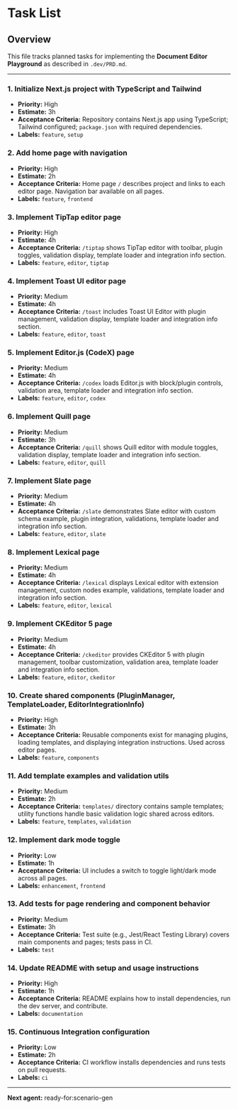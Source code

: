 # Task List

## Overview
This file tracks planned tasks for implementing the **Document Editor Playground** as described in `.dev/PRD.md`.

---

### 1. Initialize Next.js project with TypeScript and Tailwind
- **Priority:** High
- **Estimate:** 3h
- **Acceptance Criteria:** Repository contains Next.js app using TypeScript; Tailwind configured; `package.json` with required dependencies.
- **Labels:** `feature`, `setup`

### 2. Add home page with navigation
- **Priority:** High
- **Estimate:** 2h
- **Acceptance Criteria:** Home page `/` describes project and links to each editor page. Navigation bar available on all pages.
- **Labels:** `feature`, `frontend`

### 3. Implement TipTap editor page
- **Priority:** High
- **Estimate:** 4h
- **Acceptance Criteria:** `/tiptap` shows TipTap editor with toolbar, plugin toggles, validation display, template loader and integration info section.
- **Labels:** `feature`, `editor`, `tiptap`

### 4. Implement Toast UI editor page
- **Priority:** Medium
- **Estimate:** 4h
- **Acceptance Criteria:** `/toast` includes Toast UI Editor with plugin management, validation display, template loader and integration info section.
- **Labels:** `feature`, `editor`, `toast`

### 5. Implement Editor.js (CodeX) page
- **Priority:** Medium
- **Estimate:** 4h
- **Acceptance Criteria:** `/codex` loads Editor.js with block/plugin controls, validation area, template loader and integration info section.
- **Labels:** `feature`, `editor`, `codex`

### 6. Implement Quill page
- **Priority:** Medium
- **Estimate:** 3h
- **Acceptance Criteria:** `/quill` shows Quill editor with module toggles, validation display, template loader and integration info section.
- **Labels:** `feature`, `editor`, `quill`

### 7. Implement Slate page
- **Priority:** Medium
- **Estimate:** 4h
- **Acceptance Criteria:** `/slate` demonstrates Slate editor with custom schema example, plugin integration, validations, template loader and integration info section.
- **Labels:** `feature`, `editor`, `slate`

### 8. Implement Lexical page
- **Priority:** Medium
- **Estimate:** 4h
- **Acceptance Criteria:** `/lexical` displays Lexical editor with extension management, custom nodes example, validations, template loader and integration info section.
- **Labels:** `feature`, `editor`, `lexical`

### 9. Implement CKEditor 5 page
- **Priority:** Medium
- **Estimate:** 4h
- **Acceptance Criteria:** `/ckeditor` provides CKEditor 5 with plugin management, toolbar customization, validation area, template loader and integration info section.
- **Labels:** `feature`, `editor`, `ckeditor`

### 10. Create shared components (PluginManager, TemplateLoader, EditorIntegrationInfo)
- **Priority:** High
- **Estimate:** 3h
- **Acceptance Criteria:** Reusable components exist for managing plugins, loading templates, and displaying integration instructions. Used across editor pages.
- **Labels:** `feature`, `components`

### 11. Add template examples and validation utils
- **Priority:** Medium
- **Estimate:** 2h
- **Acceptance Criteria:** `templates/` directory contains sample templates; utility functions handle basic validation logic shared across editors.
- **Labels:** `feature`, `templates`, `validation`

### 12. Implement dark mode toggle
- **Priority:** Low
- **Estimate:** 1h
- **Acceptance Criteria:** UI includes a switch to toggle light/dark mode across all pages.
- **Labels:** `enhancement`, `frontend`

### 13. Add tests for page rendering and component behavior
- **Priority:** Medium
- **Estimate:** 3h
- **Acceptance Criteria:** Test suite (e.g., Jest/React Testing Library) covers main components and pages; tests pass in CI.
- **Labels:** `test`

### 14. Update README with setup and usage instructions
- **Priority:** High
- **Estimate:** 1h
- **Acceptance Criteria:** README explains how to install dependencies, run the dev server, and contribute.
- **Labels:** `documentation`

### 15. Continuous Integration configuration
- **Priority:** Low
- **Estimate:** 2h
- **Acceptance Criteria:** CI workflow installs dependencies and runs tests on pull requests.
- **Labels:** `ci`

---

**Next agent:** ready-for:scenario-gen
